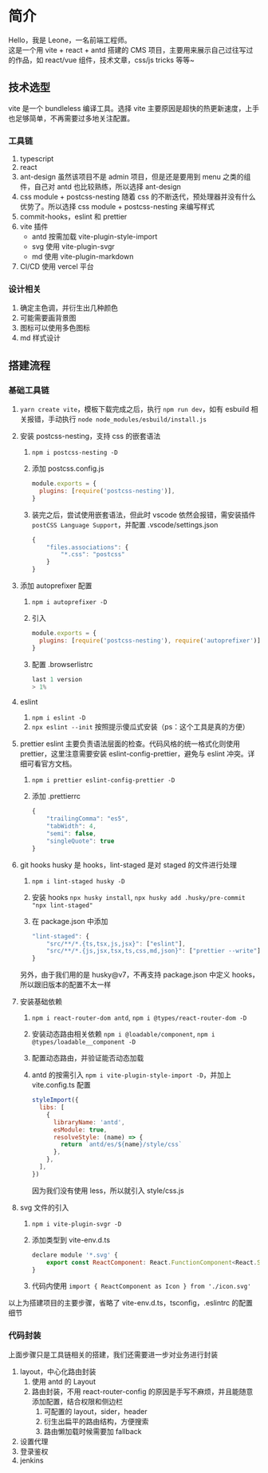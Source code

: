 # 简介

Hello，我是 Leone，一名前端工程师。  
这是一个用 vite + react + antd 搭建的 CMS 项目，主要用来展示自己过往写过的作品，如 react/vue 组件，技术文章，css/js tricks 等等~

## 技术选型

vite 是一个 bundleless 编译工具。选择 vite 主要原因是超快的热更新速度，上手也足够简单，不再需要过多地关注配置。

### 工具链

1. typescript
2. react
3. ant-design
   虽然该项目不是 admin 项目，但是还是要用到 menu 之类的组件，自己对 antd 也比较熟练，所以选择 ant-design
4. css module + postcss-nesting
   随着 css 的不断迭代，预处理器并没有什么优势了。所以选择 css module + postcss-nesting 来编写样式
5. commit-hooks，eslint 和 prettier
6. vite 插件
   - antd 按需加载 vite-plugin-style-import
   - svg 使用 vite-plugin-svgr
   - md 使用 vite-plugin-markdown
7. CI/CD 使用 vercel 平台

### 设计相关

1. 确定主色调，并衍生出几种颜色
2. 可能需要画背景图
3. 图标可以使用多色图标
4. md 样式设计

## 搭建流程

### 基础工具链

1. `yarn create vite`，模板下载完成之后，执行 `npm run dev`，如有 esbuild 相关报错，手动执行 `node node_modules/esbuild/install.js`
2. 安装 postcss-nesting，支持 css 的嵌套语法

   1. `npm i postcss-nesting -D`
   2. 添加 postcss.config.js

      ```js
      module.exports = {
        plugins: [require('postcss-nesting')],
      }
      ```

   3. 装完之后，尝试使用嵌套语法，但此时 vscode 依然会报错，需安装插件 `postCSS Language Support`，并配置 .vscode/settings.json

      ```js
      {
          "files.associations": {
              "*.css": "postcss"
          }
      }
      ```

3. 添加 autoprefixer 配置

   1. `npm i autoprefixer -D`
   2. 引入

      ```js
      module.exports = {
        plugins: [require('postcss-nesting'), require('autoprefixer')],
      }
      ```

   3. 配置 .browserlistrc

      ```js
      last 1 version
      > 1%
      ```

4. eslint
   1. `npm i eslint -D`
   2. `npx eslint --init` 按照提示傻瓜式安装（ps：这个工具是真的方便）
5. prettier
   eslint 主要负责语法层面的检查。代码风格的统一格式化则使用 prettier，这里注意需要安装 eslint-config-prettier，避免与 eslint 冲突。详细可看官方文档。

   1. `npm i prettier eslint-config-prettier -D`
   2. 添加 .prettierrc

      ```js
      {
          "trailingComma": "es5",
          "tabWidth": 4,
          "semi": false,
          "singleQuote": true
      }
      ```

6. git hooks
   husky 是 hooks，lint-staged 是对 staged 的文件进行处理

   1. `npm i lint-staged husky -D`
   2. 安装 hooks `npx husky install`, `npx husky add .husky/pre-commit "npx lint-staged"`
   3. 在 package.json 中添加

      ```js
      "lint-staged": {
          "src/**/*.{ts,tsx,js,jsx}": ["eslint"],
          "src/**/*.{js,jsx,tsx,ts,css,md,json}": ["prettier --write"]
      }
      ```

   另外，由于我们用的是 husky@v7，不再支持 package.json 中定义 hooks，所以跟旧版本的配置不太一样

7. 安装基础依赖

   1. `npm i react-router-dom antd`, `npm i @types/react-router-dom -D`
   2. 安装动态路由相关依赖 `npm i @loadable/component`, `npm i @types/loadable__component -D`
   3. 配置动态路由，并验证能否动态加载
   4. antd 的按需引入 `npm i vite-plugin-style-import -D`，并加上 vite.config.ts 配置

      ```js
      styleImport({
        libs: [
          {
            libraryName: 'antd',
            esModule: true,
            resolveStyle: (name) => {
              return `antd/es/${name}/style/css`
            },
          },
        ],
      })
      ```

      因为我们没有使用 less，所以就引入 style/css.js

8. svg 文件的引入

   1. `npm i vite-plugin-svgr -D`
   2. 添加类型到 vite-env.d.ts

      ```js
      declare module '*.svg' {
          export const ReactComponent: React.FunctionComponent<React.SVGAttributes<SVGElement>>
      }
      ```

   3. 代码内使用 `import { ReactComponent as Icon } from './icon.svg'`

以上为搭建项目的主要步骤，省略了 vite-env.d.ts，tsconfig，.eslintrc 的配置细节

### 代码封装

上面步骤只是工具链相关的搭建，我们还需要进一步对业务进行封装

1. layout，中心化路由封装
   1. 使用 antd 的 Layout
   2. 路由封装，不用 react-router-config 的原因是手写不麻烦，并且能随意添加配置，结合权限和侧边栏
      1. 可配置的 layout，sider，header
      2. 衍生出扁平的路由结构，方便搜索
      3. 路由懒加载时候需要加 fallback
2. 设置代理
3. 登录鉴权
4. jenkins
